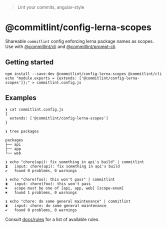 > Lint your commits, angular-style

# @commitlint/config-lerna-scopes
Shareable `commitlint` config enforcing lerna package names as scopes.
Use with [@commitlint/cli](../cli) and [@commitlint/prompt-cli](../prompt-cli).

## Getting started

```
npm install --save-dev @commitlint/config-lerna-scopes @commitlint/cli
echo "module.exports = {extends: ['@commitlint/config-lerna-scopes']};" > commitlint.config.js
```

## Examples

```
❯ cat commitlint.config.js
{
  extends: ['@commitlint/config-lerna-scopes']
}

❯ tree packages

packages
├── api
├── app
└── web

❯ echo "chore(api): fix something in api's build" | commitlint
⧗   input: chore(api): fix something in api's build
✔   found 0 problems, 0 warnings

❯ echo "chore(foo): this won't pass" | commitlint
⧗   input: chore(foo): this won't pass
✖   scope must be one of [api, app, web] [scope-enum]
✖   found 1 problems, 0 warnings

❯ echo "chore: do some general maintenance" | commitlint
⧗   input: chore: do some general maintenance
✔   found 0 problems, 0 warnings
```

Consult [docs/rules](http://marionebl.github.io/commitlint/#/reference-rules) for a list of available rules.
